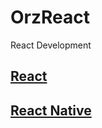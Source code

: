 # OrzReact

React Development

## [React](https://react.dev/)

## [React Native](https://reactnative.dev/)